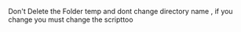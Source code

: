  Don't Delete the Folder temp and dont change directory name , if you change you must change the scripttoo